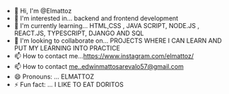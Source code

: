 - 👋 Hi, I'm @Elmattoz
- 👀 I'm interested in... backend and frontend development
- 🌱 I'm currently learning... HTML,CSS , JAVA SCRIPT, NODE.JS , REACT.JS, TYPESCRIPT, DJANGO AND SQL
- 💞️ I'm looking to collaborate on... PROJECTS WHERE I CAN LEARN AND PUT MY LEARNING INTO PRACTICE
- 📫 How to contact me...https://www.instagram.com/elmattoz/
- 📫 How to contact me..edwinmattosarevalo57@gmail.com
- 😄 Pronouns: ... ELMATTOZ
- ⚡ Fun fact: ... I LIKE TO EAT DORITOS

<!---
Elmattoz/Elmattoz is a special ✨ repository because its `README.md` (this file) appears in your GitHub profile.
You can click the Preview link to take a look at your changes.
--->
<!---
Elmattoz/Elmattoz is a ✨ special ✨ repository because its `README.md` (this file) appears on your GitHub profile.
You can click the Preview link to take a look at your changes.
--->
